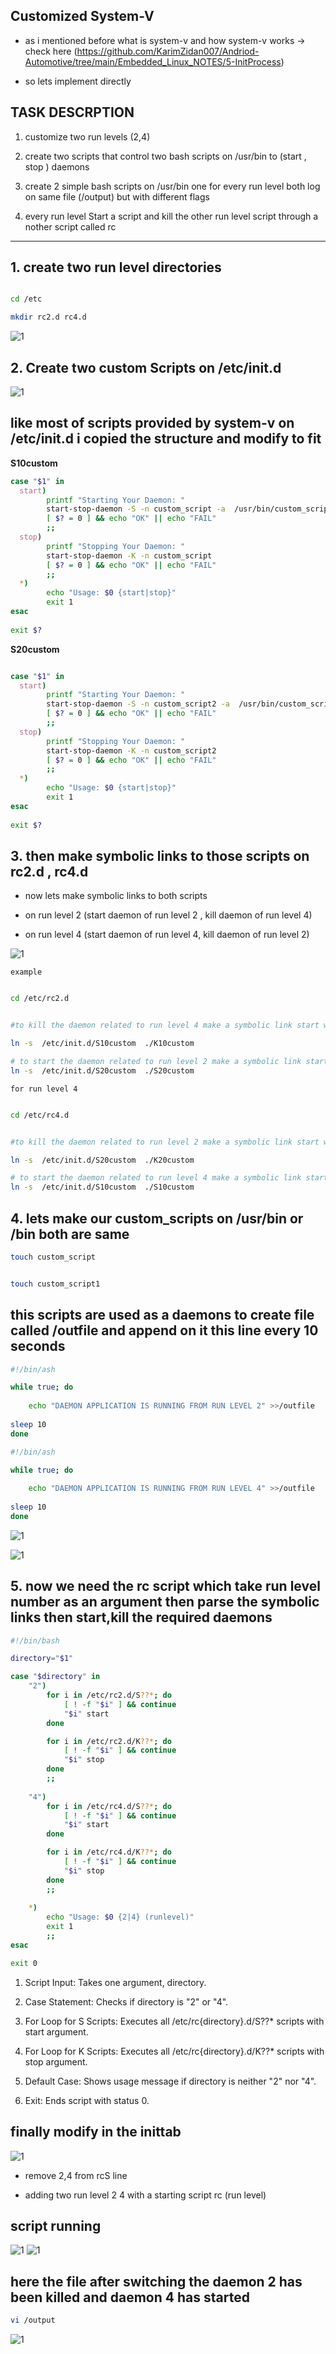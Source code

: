 ## Customized System-V

- as i mentioned before what is system-v and how system-v works -> check here (https://github.com/KarimZidan007/Andriod-Automotive/tree/main/Embedded_Linux_NOTES/5-InitProcess)

- so lets implement directly

## TASK DESCRPTION

1. customize two run levels (2,4)

2. create two scripts that control two bash scripts on /usr/bin to (start , stop ) daemons

3. create 2 simple bash scripts on /usr/bin one for every run level both log on same file (/output) but with different flags 

4. every run level Start a script and kill the other run level script through a nother script called rc




-----------------------------------------------------------------------------------------------------------

## 1. create two run level directories

```sh

cd /etc 

mkdir rc2.d rc4.d
```

![1](images/1.png)

## 2. Create two custom Scripts on /etc/init.d

![1](images/2.png)

## like most of scripts provided by system-v on /etc/init.d i copied the structure and modify to fit 
**S10custom** 
```sh
case "$1" in
  start)               
        printf "Starting Your Daemon: "
        start-stop-daemon -S -n custom_script -a  /usr/bin/custom_script &        
        [ $? = 0 ] && echo "OK" || echo "FAIL"         
        ;;                                    
  stop)   
        printf "Stopping Your Daemon: "
        start-stop-daemon -K -n custom_script       
        [ $? = 0 ] && echo "OK" || echo "FAIL"
        ;;                                                           
  *)                   
        echo "Usage: $0 {start|stop}" 
        exit 1                               
esac             
                 
exit $? 


```



**S20custom**
```sh

case "$1" in
  start)               
        printf "Starting Your Daemon: "
        start-stop-daemon -S -n custom_script2 -a  /usr/bin/custom_script &        
        [ $? = 0 ] && echo "OK" || echo "FAIL"         
        ;;                                    
  stop)   
        printf "Stopping Your Daemon: "
        start-stop-daemon -K -n custom_script2       
        [ $? = 0 ] && echo "OK" || echo "FAIL"
        ;;                                                           
  *)                   
        echo "Usage: $0 {start|stop}" 
        exit 1                               
esac             
                 
exit $? 


```


## 3. then make symbolic links to those scripts on rc2.d , rc4.d

- now lets make symbolic links to both scripts 

- on run level 2 (start daemon of run level 2 , kill daemon of run level 4)

- on run level 4 (start daemon of run level 4, kill daemon of run level 2) 

![1](images/symblink.png)

`example`

```sh

cd /etc/rc2.d


#to kill the daemon related to run level 4 make a symbolic link start with K ->KILL

ln -s  /etc/init.d/S10custom  ./K10custom       

# to start the daemon related to run level 2 make a symbolic link start with S ->Start
ln -s  /etc/init.d/S20custom  ./S20custom
```

`for run level 4`
```sh

cd /etc/rc4.d


#to kill the daemon related to run level 2 make a symbolic link start with K ->KILL

ln -s  /etc/init.d/S20custom  ./K20custom       

# to start the daemon related to run level 4 make a symbolic link start with S ->Start
ln -s  /etc/init.d/S10custom  ./S10custom
```


## 4. lets make our custom_scripts on /usr/bin  or /bin both are same

```sh
touch custom_script


touch custom_script1


```

## this scripts are used as a daemons to create file called /outfile and append on it this line every 10 seconds  
```sh
#!/bin/ash 

while true; do  
    
    echo "DAEMON APPLICATION IS RUNNING FROM RUN LEVEL 2" >>/outfile 
  
sleep 10 
done

```

```sh
#!/bin/ash 

while true; do  
    
    echo "DAEMON APPLICATION IS RUNNING FROM RUN LEVEL 4" >>/outfile 
  
sleep 10 
done

```

![1](images/level2.png)


![1](images/level4.png)


## 5. now we need the rc script which take run level number as an argument then parse the symbolic links then start,kill the required daemons 


```sh
#!/bin/bash

directory="$1"

case "$directory" in
    "2")
        for i in /etc/rc2.d/S??*; do
            [ ! -f "$i" ] && continue
            "$i" start
        done

        for i in /etc/rc2.d/K??*; do
            [ ! -f "$i" ] && continue
            "$i" stop
        done
        ;;
    
    "4")
        for i in /etc/rc4.d/S??*; do
            [ ! -f "$i" ] && continue
            "$i" start
        done

        for i in /etc/rc4.d/K??*; do
            [ ! -f "$i" ] && continue
            "$i" stop
        done
        ;;
    
    *)
        echo "Usage: $0 {2|4} (runlevel)"
        exit 1
        ;;
esac

exit 0

```

1. Script Input: Takes one argument, directory.

2. Case Statement: Checks if directory is "2" or "4".

3. For Loop for S Scripts: Executes all /etc/rc{directory}.d/S??* scripts with start argument.

4. For Loop for K Scripts: Executes all /etc/rc{directory}.d/K??* scripts with stop argument.

5. Default Case: Shows usage message if directory is neither "2" nor "4".

6. Exit: Ends script with status 0.



## finally modify in the inittab

![1](images/inittab.png)

- remove 2,4 from rcS line

- adding two run level 2 4 with a starting script rc (run level)



## script running 

![1](images/11.png)
![1](images/22.png)

## here the file after switching the daemon 2 has been killed and daemon 4 has started 

```sh
vi /output
```

![1](images/33.png)


